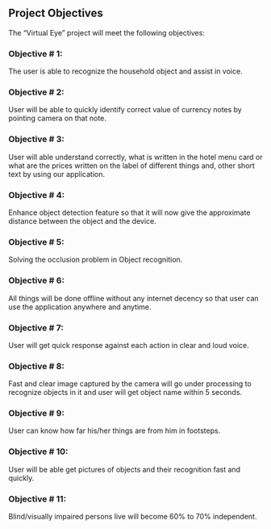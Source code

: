 ## Project Objectives
The “Virtual Eye” project will meet the following objectives:
### Objective # 1:
The user is able to recognize the household object and assist in voice. 
### Objective # 2: 
User will be able to quickly identify correct value of currency notes by pointing camera on that note.
### Objective # 3: 
User will able understand correctly, what is written in the hotel menu card or what are the prices written on the label of different things and, other short text by using our application.
### Objective # 4: 
Enhance object detection feature so that it will now give the approximate distance between the object and the device.
### Objective # 5: 
Solving the occlusion problem in Object recognition.
### Objective # 6: 
All things will be done offline without any internet decency so that user can use the application anywhere and anytime.
### Objective # 7: 
User will get quick response against each action in clear and loud voice.
### Objective # 8: 
Fast and clear image captured by the camera will go under processing to recognize objects in it and user will get object name within 5 seconds.
### Objective # 9: 
User can know how far his/her things are from him in footsteps.
### Objective # 10: 
User will be able get pictures of objects and their recognition fast and quickly.
### Objective # 11: 
Blind/visually impaired persons live will become 60% to 70% independent.

